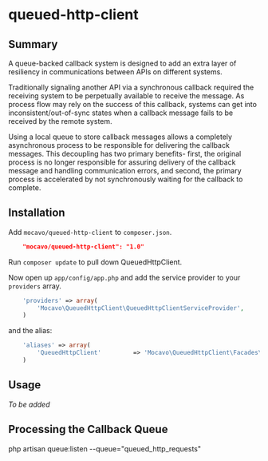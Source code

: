 queued-http-client
==================

## Summary
A queue-backed callback system is designed to add an extra layer of resiliency in communications between APIs on different systems. 

Traditionally signaling another API via a synchronous callback required the receiving system to be perpetually available to receive the message. As process flow may rely on the success of this callback, systems can get into inconsistent/out-of-sync states when a callback message fails to be received by the remote system.

Using a local queue to store callback messages allows a completely asynchronous process to be responsible for delivering the callback messages. This decoupling has two primary benefits- first, the original process is no longer responsible for assuring delivery of the callback message and handling communication errors, and second, the primary process is accelerated by not synchronously waiting for the callback to complete.

## Installation

Add `mocavo/queued-http-client` to `composer.json`.
```json
    "mocavo/queued-http-client": "1.0"
```    
Run `composer update` to pull down QueuedHttpClient. 

Now open up `app/config/app.php` and add the service provider to your `providers` array.
```php
    'providers' => array(
        'Mocavo\QueuedHttpClient\QueuedHttpClientServiceProvider',
    )
```
and the alias:
```php
    'aliases' => array(
        'QueuedHttpClient'         => 'Mocavo\QueuedHttpClient\Facades\QueuedHttpClient',
    )
```

## Usage

_To be added_


## Processing the Callback Queue

php artisan queue:listen --queue="queued_http_requests"
